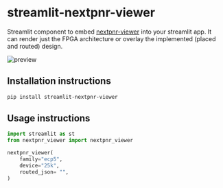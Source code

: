 # streamlit-nextpnr-viewer

Streamlit component to embed [nextpnr-viewer](https://github.com/EDAcation/nextpnr-viewer) into your streamlit app. It can render just the FPGA architecture or overlay the implemented (placed and routed) design.

![preview](./doc/preview.gif)

## Installation instructions

```sh
pip install streamlit-nextpnr-viewer
```

## Usage instructions

```python
import streamlit as st
from nextpnr_viewer import nextpnr_viewer

nextpnr_viewer(
    family="ecp5",
    device="25k",
    routed_json= "",
)
```